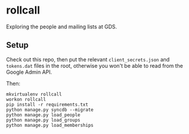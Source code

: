 rollcall
========

Exploring the people and mailing lists at GDS.


Setup
-----

Check out this repo, then put the relevant `client_secrets.json` and 
`tokens.dat` files in the root, otherwise you won't be able to read
from the Google Admin API.

Then:

    mkvirtualenv rollcall
    workon rollcall
    pip install -r requirements.txt
    python manage.py syncdb --migrate
    python manage.py load_people
    python manage.py load_groups
    python manage.py load_memberships

